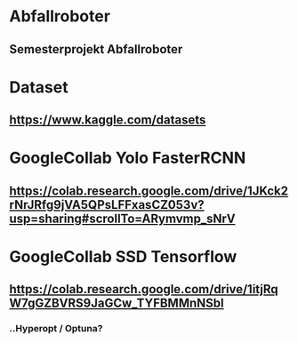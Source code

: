 # Abfallroboter
## Semesterprojekt Abfallroboter

# Dataset
## https://www.kaggle.com/datasets

# GoogleCollab Yolo FasterRCNN
## https://colab.research.google.com/drive/1JKck2rNrJRfg9jVA5QPsLFFxasCZ053v?usp=sharing#scrollTo=ARymvmp_sNrV

# GoogleCollab SSD Tensorflow
## https://colab.research.google.com/drive/1itjRqW7gGZBVRS9JaGCw_TYFBMMnNSbl

### ..Hyperopt / Optuna?

